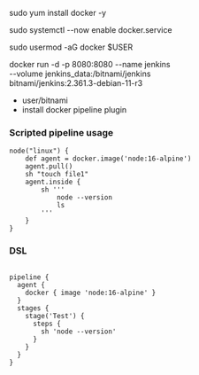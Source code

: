 sudo yum install docker -y

sudo systemctl --now enable docker.service

sudo usermod -aG docker $USER

docker run -d -p 8080:8080 --name jenkins \
  --volume jenkins_data:/bitnami/jenkins \
  bitnami/jenkins:2.361.3-debian-11-r3 
  
- user/bitnami
- install docker pipeline plugin

### Scripted pipeline usage
```
node("linux") {
    def agent = docker.image('node:16-alpine')
    agent.pull()
    sh "touch file1"
    agent.inside {
        sh '''
            node --version
            ls
        '''
    }
}
```

### DSL
```

pipeline {
  agent {
    docker { image 'node:16-alpine' }
  }
  stages {
    stage('Test') {
      steps {
        sh 'node --version'
      }
    }
  }
}
```
